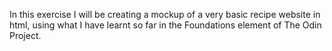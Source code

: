 In this exercise I will be creating a mockup of
a very basic recipe website in html, using what I have learnt so far in the Foundations element of The Odin Project. 